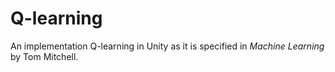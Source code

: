 ﻿# Q-learning
An implementation Q-learning in Unity as it is specified in *Machine Learning* by Tom Mitchell.
